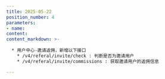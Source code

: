 ```yaml
---
title: 2025-05-22
position_number: 4
parameters:
- name:
content:
content_markdown: >-
  
  * 用户中心-邀请返佣，新增以下接口
    * /v4/referal/invite/check : 判断是否为邀请用户
    * /v4/referal/invite/commissions : 获取邀请用户的返佣信息

---
```



